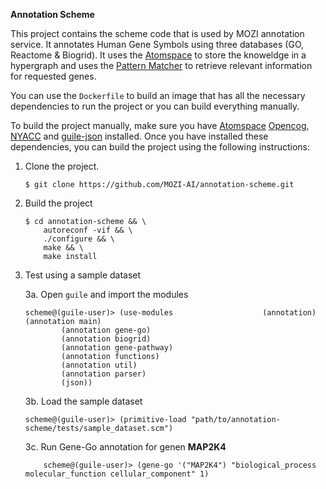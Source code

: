 **Annotation Scheme**

This project contains the scheme code that is used by MOZI annotation service. It annotates Human Gene Symbols using three databases (GO, Reactome & Biogrid). It uses the [Atomspace](https://github.com/opencog/atomspace) to store the knoweldge in a hypergraph and uses the [Pattern Matcher](https://wiki.opencog.org/w/The_Pattern_Matcher) to retrieve relevant information for requested genes.

You can use the `Dockerfile` to build an image that has all the necessary dependencies to run the project or you can build everything manually.

To build the project manually, make sure you have [Atomspace](https://github.com/opencog/atomspace)  [Opencog](https://github.com/opencog/opencog),  [NYACC](https://www.nongnu.org/nyacc/nyacc-ug.html) and [guile-json](https://github.com/Habush/annotation-scheme) installed. Once you have installed these dependencies, you can build the project using the following instructions:

1. Clone the project.

    ~~~~
    $ git clone https://github.com/MOZI-AI/annotation-scheme.git
    ~~~~

2. Build the project

    ~~~~
    $ cd annotation-scheme && \
        autoreconf -vif && \
        ./configure && \
        make && \
        make install
    ~~~~

3. Test using a sample dataset

    3a. Open `guile` and import the modules

    ```
    scheme@(guile-user)> (use-modules                    (annotation) (annotation main) 
            (annotation gene-go) 
            (annotation biogrid) 
            (annotation gene-pathway)
            (annotation functions) 
            (annotation util)
            (annotation parser)
            (json))

    ```
    3b. Load the sample dataset

    ```
    scheme@(guile-user)> (primitive-load "path/to/annotation-scheme/tests/sample_dataset.scm")

    ```

    3c. Run Gene-Go annotation for genen **MAP2K4**

    ```
        scheme@(guile-user)> (gene-go '("MAP2K4") "biological_process molecular_function cellular_component" 1)
    ```

